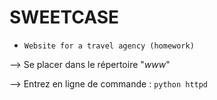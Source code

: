# SWEETCASE

- ``Website for a travel agency (homework)``


--> Se placer dans le répertoire "*www*"

--> Entrez en ligne de commande : ```python httpd```
